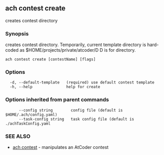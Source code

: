 ## ach contest create

creates contest directory

### Synopsis

creates contest directory.
Temporarily, current template directory is hard-coded as $HOME/projects/private/atcoder/D
D is for directory.
		

```
ach contest create [contestName] [flags]
```

### Options

```
  -d, --default-template   (required) use default contest template
  -h, --help               help for create
```

### Options inherited from parent commands

```
      --config string        config file (default is $HOME/.ach/config.yaml)
      --task-config string   task config file (default is ./achTaskConfig.yaml
```

### SEE ALSO

* [ach contest](ach_contest.md)	 - manipulates an AtCoder contest

